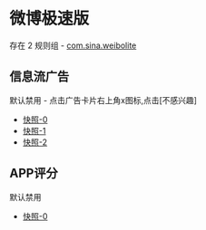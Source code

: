 # 微博极速版

存在 2 规则组 - [com.sina.weibolite](/src/apps/com.sina.weibolite.ts)

## 信息流广告

默认禁用 - 点击广告卡片右上角x图标,点击[不感兴趣]

- [快照-0](https://i.gkd.li/i/12738110)
- [快照-1](https://i.gkd.li/i/12738132)
- [快照-2](https://i.gkd.li/i/13727657)

## APP评分

默认禁用

- [快照-0](https://i.gkd.li/i/13727728)
